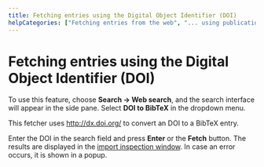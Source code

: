 ```yaml
---
title: Fetching entries using the Digital Object Identifier (DOI)
helpCategories: ["Fetching entries from the web", "... using publication identifiers"]
---
```


# Fetching entries using the Digital Object Identifier (DOI)

To use this feature, choose **Search -&gt; Web search**, and the search interface will appear in the side pane. Select **DOI to BibTeX** in the dropdown menu.

This fetcher uses <http://dx.doi.org/> to convert an DOI to a BibTeX entry.

Enter the DOI in the search field and press **Enter** or the **Fetch** button. 
The results are displayed in the [import inspection window](ImportInspectionDialog).
In case an error occurs, it is shown in a popup.
